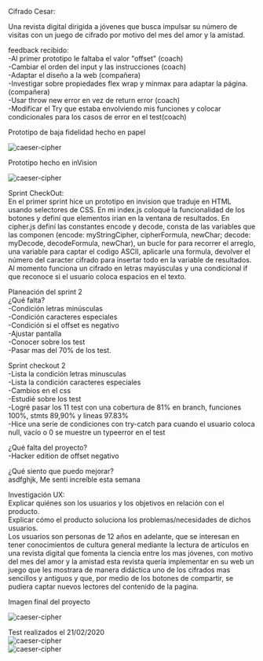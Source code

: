 Cifrado Cesar: <br>

Una revista digital dirigida a jóvenes que busca impulsar su número de visitas con un juego de cifrado por motivo del mes del amor y la amistad. <br>

feedback recibido: <br>
-Al primer prototipo le faltaba el valor "offset" (coach) <br>
-Cambiar el orden del input y las instrucciones (coach) <br>
-Adaptar el diseño a la web (compañera) <br>
-Investigar sobre propiedades flex wrap y minmax para adaptar la página.(compañera) <br>
-Usar throw new error en vez de return error (coach) <br>
-Modificar el Try que estaba envolviendo mis funciones y colocar condicionales para los casos de error en el test(coach)<br>

Prototipo de baja fidelidad hecho en papel <br>

![caeser-cipher](https://luzcry.github.io/LIM012-cipher/src/iconos/prototipo1.jpg)

Prototipo hecho en inVision <br>

![caeser-cipher](https://luzcry.github.io/LIM012-cipher/src/iconos/prototipo2.png)

Sprint CheckOut: <br>
En el primer sprint hice un prototipo en invision que traduje en HTML usando selectores de CSS. En mi index.js coloqué la funcionalidad de los botones y definí que elementos irian en la ventana de resultados. En cipher.js definí las constantes encode y decode, consta de las variables que las componen (encode: myStringCipher, cipherFormula, newChar; decode: myDecode, decodeFormula, newChar), un bucle for para recorrer el arreglo, una variable para captar el codigo ASCII, aplicarle una formula, devolver el número del caracter cifrado para insertar todo en la variable de resultados. Al momento funciona un cifrado en letras mayúsculas y una condicional if que reconoce si el usuario coloca espacios en el texto.

Planeación del sprint 2 <br>
¿Qué falta? <br>
-Condición letras minúsculas <br>
-Condición caracteres especiales <br>
-Condición si el offset es negativo <br>
-Ajustar pantalla <br>
-Conocer sobre los test <br>
-Pasar mas del 70% de los test. <br>

Sprint checkout 2 <br>
-Lista la condición letras minusculas <br>
-Lista la condición caracteres especiales <br>
-Cambios en el css <br>
-Estudié sobre los test <br>
-Logré pasar los 11 test con una cobertura de 81% en branch, funciones 100%, stmts 89,90% y lineas 97.83% <br>
-Hice una serie de condiciones con try-catch para cuando el usuario coloca null, vacío o 0 se muestre un typeerror en el test <br>

¿Qué falta del proyecto? <br>
-Hacker edition de offset negativo <br>

¿Qué siento que puedo mejorar? <br>
asdfghjk,
Me sentí increíble esta semana

Investigación UX: <br>
Explicar quiénes son los usuarios y los objetivos en relación con el producto. <br>
Explicar cómo el producto soluciona los problemas/necesidades de dichos usuarios. <br>
Los usuarios son personas de 12 años en adelante, que se interesan en tener conocimientos de cultura general mediante la lectura de artículos en una revista digital que fomenta la ciencia entre los mas jóvenes, con motivo del mes del amor y la amistad esta revista quería implementar en su web un juego que les mostrara de manera didáctica uno de los cifrados mas sencillos y antiguos y que, por medio de los botones de compartir, se pudiera captar nuevos lectores del contenido de la pagina.

Imagen final del proyecto <br>

![caeser-cipher](https://luzcry.github.io/LIM012-cipher/src/iconos/FINAL.png) <br>

Test realizados el 21/02/2020 <br>
![caeser-cipher](https://luzcry.github.io/LIM012-cipher/src/iconos/wii1.png) <br>
![caeser-cipher](https://luzcry.github.io/LIM012-cipher/src/iconos/wii2.png)
